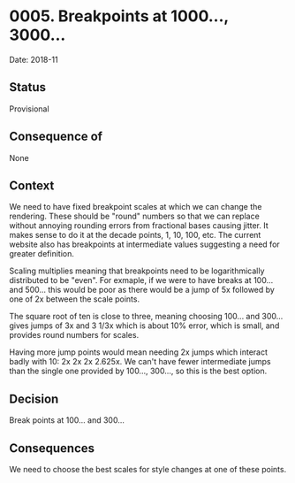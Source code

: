 # 0005. Breakpoints at 1000..., 3000...

Date: 2018-11

## Status

Provisional

## Consequence of

None

## Context

We need to have fixed breakpoint scales at which we can change the
rendering. These should be "round" numbers so that we can replace
without annoying rounding errors from fractional bases causing jitter.
It makes sense to do it at the decade points, 1, 10, 100, etc. The
current website also has breakpoints at intermediate values suggesting
a need for greater definition.

Scaling multiplies meaning that breakpoints need to be logarithmically
distributed to be "even". For exmaple, if we were to have breaks at
100... and 500... this would be poor as there would be a jump of 5x
followed by one of 2x between the scale points.

The square root of ten is close to three, meaning choosing 100... and
300... gives jumps of 3x and 3 1/3x which is about 10% error, which is
small, and provides round numbers for scales.

Having more jump points would mean needing 2x jumps which interact badly
with 10: 2x 2x 2x 2.625x. We can't have fewer intermediate jumps than 
the single one provided by 100..., 300..., so this is the best option.

## Decision

Break points at 100... and 300...

## Consequences

We need to choose the best scales for style changes at one of these
points.
